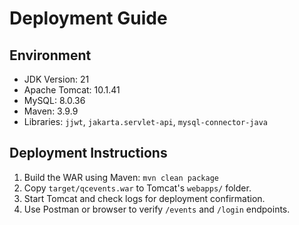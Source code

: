 # Deployment Guide

## Environment
- JDK Version: 21
- Apache Tomcat: 10.1.41
- MySQL: 8.0.36
- Maven: 3.9.9
- Libraries: `jjwt`, `jakarta.servlet-api`, `mysql-connector-java`

## Deployment Instructions
1. Build the WAR using Maven:
   `mvn clean package`
2. Copy `target/qcevents.war` to Tomcat's `webapps/` folder.
3. Start Tomcat and check logs for deployment confirmation.
4. Use Postman or browser to verify `/events` and `/login` endpoints.
